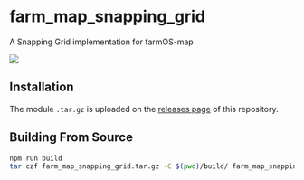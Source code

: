 # farm_map_snapping_grid

A Snapping Grid implementation for farmOS-map

![](https://user-images.githubusercontent.com/30754460/82150264-fb37f780-980c-11ea-9641-e2da8a0bbb22.gif)

## Installation

The module `.tar.gz` is uploaded on the [releases page](https://github.com/symbioquine/farm_map_snapping_grid/releases) of this repository.

## Building From Source

```bash
npm run build
tar czf farm_map_snapping_grid.tar.gz -C $(pwd)/build/ farm_map_snapping_grid
```
